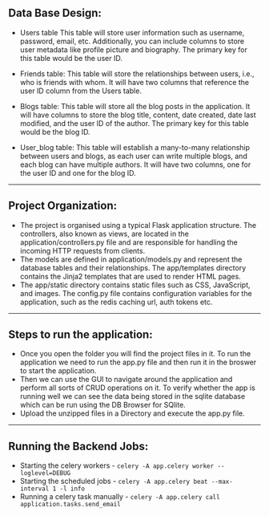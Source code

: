 ## Data Base Design:
- Users table
    This table will store user information such as username, password, email, etc. 
    Additionally, you can include columns to store user metadata like profile picture and biography. 
    The primary key for this table would be the user ID.

- Friends table:
    This table will store the relationships between users, i.e., who is friends with whom. 
    It will have two columns that reference the user ID column from the Users table.

- Blogs table:
    This table will store all the blog posts in the application. 
    It will have columns to store the blog title, content, date created, date last modified, and the user ID of the author. 
    The primary key for this table would be the blog ID.

- User_blog table:
    This table will establish a many-to-many relationship between users and blogs, as each user can write multiple blogs, 
    and each blog can have multiple authors. It will have two columns, one for the user ID and one for the blog ID.

************************

## Project Organization:
* The project is organised using a typical Flask application structure. The controllers, also known as views, are located in the application/controllers.py file and are responsible for handling the incoming HTTP requests from clients. 
* The models are defined in application/models.py and represent the database tables and their relationships. The app/templates directory contains the Jinja2 templates that are used to render HTML pages. 
* The app/static directory contains static files such as CSS, JavaScript, and images. The config.py file contains configuration variables for the application, such as the redis caching url, auth tokens etc.

**************************

## Steps to run the application:
* Once you open the folder you will find the project files in it. To run the application we need to run the app.py file and then run it in the broswer to start the application.
* Then we can use the GUI to navigate around the application and perform all sorts of CRUD operations on it. To verify whether the app is running well we can see the data being stored in the sqlite database which can be run using the DB Browser for SQlite.
* Upload the unzipped files in a Directory and execute the app.py file.

**************************

## Running the Backend Jobs:
* Starting the celery workers -  `celery -A app.celery worker --loglevel=DEBUG`
* Starting the scheduled jobs - `celery -A app.celery beat --max-interval 1 -l info`
* Running a celery task manually - `celery -A app.celery call application.tasks.send_email`

